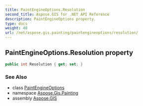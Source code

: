 ```yaml
---
title: PaintEngineOptions.Resolution
second_title: Aspose.GIS for .NET API Reference
description: PaintEngineOptions property. 
type: docs
weight: 40
url: /net/aspose.gis.painting/paintengineoptions/resolution/
---
```

## PaintEngineOptions.Resolution property

```csharp
public int Resolution { get; set; }
```

### See Also

* class [PaintEngineOptions](../)
* namespace [Aspose.Gis.Painting](../../paintengineoptions/)
* assembly [Aspose.GIS](../../../)


